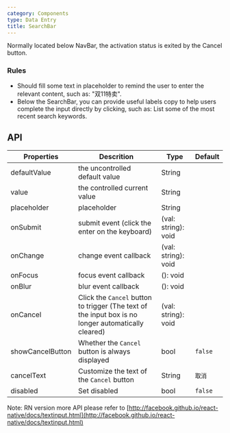 ```yaml
---
category: Components
type: Data Entry
title: SearchBar
---
```


Normally located below NavBar, the activation status is exited by the Cancel button.

### Rules

- Should fill some text in placeholder to remind the user to enter the relevant content, such as: "双11特卖".
- Below the SearchBar, you can provide useful labels copy to help users complete the input directly by clicking, such as: List some of the most recent search keywords.

## API

Properties | Descrition | Type | Default
-----------|------------|------|--------
| defaultValue |  the uncontrolled default value    | String |    |
| value      |  the controlled current value  | String |    |
| placeholder    |    placeholder   | String |    |
| onSubmit    |  submit event (click the enter on the keyboard) | (val: string): void |    |
| onChange    |    change event callback     | (val: string): void |    |
| onFocus    |    focus event callback     | (): void |    |
| onBlur    |    blur event callback     | (): void |    |
| onCancel  | Click the `Cancel` button to trigger (The text of the input box is no longer automatically cleared) | (val: string): void |    |
| showCancelButton |  Whether the `Cancel` button is always displayed  | bool |  `false`  |
| cancelText  |  Customize the text of the `Cancel` button   | String |  `取消`  |
| disabled    |   Set disabled  | bool |  `false`  |

Note: RN version more API please refer to [http://facebook.github.io/react-native/docs/textinput.html](http://facebook.github.io/react-native/docs/textinput.html)
